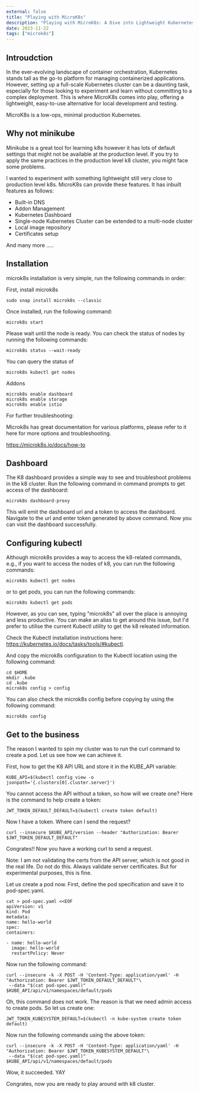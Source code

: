 ```yaml
---
external: false
title: "Playing with MicroK8s"
description: "Playing with MicroK8s: A Dive into Lightweight Kubernetes"
date: 2023-11-22
tags: ["microk8s"]
---
```


## Introudction

In the ever-evolving landscape of container orchestration, Kubernetes stands tall as the go-to platform for managing containerized applications. However, setting up a full-scale Kubernetes cluster can be a daunting task, especially for those looking to experiment and learn without committing to a complex deployment. This is where MicroK8s comes into play, offering a lightweight, easy-to-use alternative for local development and testing.

MicroK8s is a low-ops, minimal production Kubernetes.

## Why not minikube

Minikube is a great tool for learning k8s however it has lots of default settings that might not be available at the production level. If you try to apply the same practices in the production level k8 cluster, you might face some problems.

I wanted to experiment with something lightweight still very close to production level k8s. MicroK8s can provide these features. It has inbuilt features as follows:

- Built-in DNS
- Addon Management
- Kubernetes Dashboard
- Single-node Kubernetes Cluster can be extended to a multi-node cluster
- Local image repository
- Certificates setup

And many more .....

## Installation

microk8s installation is very simple, run the following commands in order:

First, install microk8s

```
sudo snap install microk8s --classic
```

Once installed, run the following command:

```
microk8s start
```

Please wait until the node is ready. You can check the status of nodes by running the following commands:

```
microk8s status --wait-ready
```

You can query the status of

```
microk8s kubectl get nodes
```

Addons

```
microk8s enable dashboard
microk8s enable storage
microk8s enable istio
```

For further troubleshooting:

Microk8s has great documentation for various platforms, please refer to it here for more options and troubleshooting.

https://microk8s.io/docs/how-to

## Dashboard

The K8 dashboard provides a simple way to see and troubleshoot problems in the k8 cluster. Run the following command in command prompts to get access of the dashboard:

```
microk8s dashboard-proxy
```

This will emit the dashboard url and a token to access the dashboard. Navigate to the url and enter token generated by above command. Now you can visit the dashboard successfully.

## Configuring kubectl

Although microk8s provides a way to access the k8-related commands, e.g., if you want to access the nodes of k8, you can run the following commands:

```
microk8s kubectl get nodes
```

or to get pods, you can run the following commands:

```
microk8s kubectl get pods
```

However, as you can see, typing "microk8s" all over the place is annoying and less productive. You can make an alias to get around this issue, but I'd prefer to utilise the current Kubectl utility to get the k8 releated information.

Check the Kubectl installation instructions here: https://kubernetes.io/docs/tasks/tools/#kubectl.

And copy the microk8s configuration to the Kubectl location using the following command:

```
cd $HOME
mkdir .kube
cd .kube
microk8s config > config
```

You can also check the microk8s config before copying by using the following command:

```
microk8s config
```

## Get to the business

The reason I wanted to spin my cluster was to run the curl command to create a pod. Let us see how we can achieve it.

First, how to get the K8 API URL and store it in the KUBE_API variable:

```
KUBE_API=$(kubectl config view -o jsonpath='{.clusters[0].cluster.server}')
```

You cannot access the API without a token, so how will we create one? Here is the command to help create a token:

```
JWT_TOKEN_DEFAULT_DEFAULT=$(kubectl create token default)
```

Now I have a token. Where can I send the request?

```
curl --insecure $KUBE_API/version --header "Authorization: Bearer $JWT_TOKEN_DEFAULT_DEFAULT"
```

Congrates!! Now you have a working curl to send a request.

Note: I am not validating the certs from the API server, which is not good in the real life. Do not do this. Always validate server certificates. But for experimental purposes, this is fine.

Let us create a pod now. First, define the pod specification and save it to pod-spec.yaml.

```
cat > pod-spec.yaml <<EOF
apiVersion: v1
kind: Pod
metadata:
name: hello-world
spec:
containers:

- name: hello-world
  image: hello-world
  restartPolicy: Never
```

Now run the following command:

```
curl --insecure -k -X POST -H 'Content-Type: application/yaml' -H "Authorization: Bearer $JWT_TOKEN_DEFAULT_DEFAULT"\
 --data "$(cat pod-spec.yaml)" $KUBE_API/api/v1/namespaces/default/pods
```

Oh, this command does not work. The reason is that we need admin access to create pods. So let us create one:

```
JWT_TOKEN_KUBESYSTEM_DEFAULT=$(kubectl -n kube-system create token default)
```

Now run the following commands using the above token:

```
curl --insecure -k -X POST -H 'Content-Type: application/yaml' -H "Authorization: Bearer $JWT_TOKEN_KUBESYSTEM_DEFAULT"\
 --data "$(cat pod-spec.yaml)" $KUBE_API/api/v1/namespaces/default/pods
```

Wow, it succeeded. YAY

Congrates, now you are ready to play around with k8 cluster.
